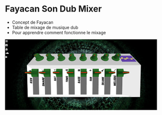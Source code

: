 # Fayacan Son Dub Mixer

- Concept de Fayacan
- Table de mixage de musique dub
- Pour apprendre comment fonctionne le mixage

![Drag Racing](appScreenshot.png)